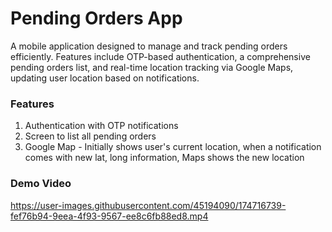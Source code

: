 # Pending Orders App

A mobile application designed to manage and track pending orders efficiently. Features include OTP-based authentication, a comprehensive pending orders list, and real-time location tracking via Google Maps, updating user location based on notifications.

### Features
1. Authentication with OTP notifications
2. Screen to list all pending orders
3. Google Map - Initially shows user's current location, when a notification comes with new lat, long information, Maps shows the new location

### Demo Video
https://user-images.githubusercontent.com/45194090/174716739-fef76b94-9eea-4f93-9567-ee8c6fb88ed8.mp4
